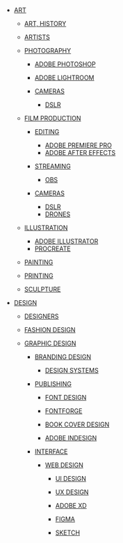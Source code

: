 - [ART]()

    - [ART, HISTORY]()

    - [ARTISTS]()

    - [PHOTOGRAPHY]()

        - [ADOBE PHOTOSHOP]()
        - [ADOBE LIGHTROOM]()

        - [CAMERAS]()
            - [DSLR]()

    - [FILM PRODUCTION]()

        - [EDITING]()

            - [ADOBE PREMIERE PRO]()
            - [ADOBE AFTER EFFECTS]()

        - [STREAMING]()

            - [OBS]()

        - [CAMERAS]()
            - [DSLR]()
            - [DRONES]()

    - [ILLUSTRATION]()

        - [ADOBE ILLUSTRATOR]()
        - [PROCREATE]()

    - [PAINTING]()
    - [PRINTING]()

    - [SCULPTURE]()

- [DESIGN]()

    - [DESIGNERS]()

    - [FASHION DESIGN]()

    - [GRAPHIC DESIGN]()

        - [BRANDING DESIGN]()
            - [DESIGN SYSTEMS]()

        - [PUBLISHING]()

            - [FONT DESIGN]()
            - [FONTFORGE]()

            - [BOOK COVER DESIGN]()

            - [ADOBE INDESIGN]()

        - [INTERFACE]()

            - [WEB DESIGN]()

                - [UI DESIGN]()
                - [UX DESIGN]()

                - [ADOBE XD]()
                - [FIGMA]()
                - [SKETCH]()

